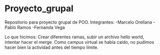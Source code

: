 # Proyecto_grupal
Repositorio para proyecto grupal de POO.
Integrantes:
-Marcelo Orellana
-Pablo Ramos
-Fernanda Vega

Lo que hicimos: Crear diferentes ramas, subir un archivo hello world, intentar hacer el merge.
Como campus virtual se había caído, no pudimos hacer bien la actividad antes del tiempo límite.
